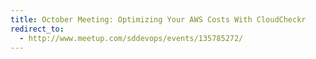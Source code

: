 ```yaml
---
title: October Meeting: Optimizing Your AWS Costs With CloudCheckr
redirect_to:
  - http://www.meetup.com/sddevops/events/135785272/
---
```

